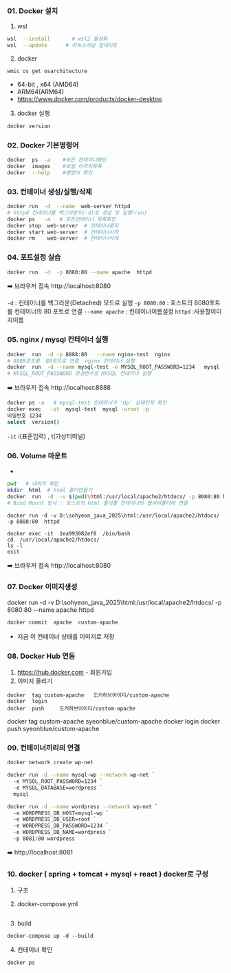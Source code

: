 ### 01. Docker 설치
1. wsl
```bash
wsl  --install       # wsl2 활성화
wsl  --update      # 리눅스커널 업데이트
```
2. docker
```bash
wmic os get osarchitecture
``` 
- 64-bit ,  x64 (AMD64)
- ARM64(ARM64)
- https://www.docker.com/products/docker-desktop

3. docker 실행
```bash
docker version
```

### 02. Docker 기본명령어
```bash
docker  ps  -a    #모든 컨테이너확인
docker  images    #로컬 이미지목록
docker  --help    #명령어 확인
```
### 03. 컨테이너 생성/실행/삭제
```bash
docker run  -d  --name  web-server httpd 
# httpd 컨테이너를 백그라운드(-d)로 생성 및 실행(run) 
docker ps   -a   # 모든컨테이너 목록확인
docker stop  web-server  # 컨테이너중지
docker start web-server  # 컨테이너시작
docker rm    web-server  # 컨테이너삭제
```

### 04. 포트설정 실습
```bash
docker run  -d  -p 8080:80 --name apache  httpd
```
➡️ 브라우저 접속   http://localhost:8080

`-d` : 컨테이너를 백그라운(Detached) 모드로 실행
`-p 8080:80`  : 호스트의  8080포트를 컨테이너의 80 포트로 연결
`--name apache` : 컨테이너이름설정
`httpd`  :사용할이미지이름


### 05. nginx / mysql 컨테이너 실행
```bash
docker  run  -d -p 8888:80   --name nginx-test  nginx
# 8888포트를  80포트로 연결  nginx 컨테이너 실행
docker  run  -d --name mysql-test -e MYSQL_ROOT_PASSWORD=1234   mysql
# MYSQL_ROOT_PASSWORD 환경변수로 MYSQL 컨테이너 실행
```
➡️ 브라우저 접속   http://localhost:8888

```bash
docker ps -a   # mysql-test 컨테이너가 'Up' 상태인지 확인
docker exec   -it  mysql-test  mysql -uroot -p
비밀번호 1234
select  version()
```
`-it`   i(표준입력) , t(가상터미널)




### 06.  Volume 마운트
- 

```bash
pwd   # 내위치 확인
mkdir  html  # html 폴더만들기
docker  run  -d  -v $(pwd)\html:/usr/local/apache2/htdocs/ -p 8080:80 httpd
# Bind Mount 방식 : 호스트의 html 폴더를 컨테이너의 웹서버폴더에 연결
```
```
docker run -d -v D:\sohyeon_java_2025\html:/usr/local/apache2/htdocs/ -p 8888:80  httpd

docker exec -it  1ea993082ef8  /bin/bash
cd  /usr/local/apache2/htdocs/
ls -l
exit
```


➡️ 브라우저 접속   http://localhost:8080



### 07.  Docker 이미지생성
docker  run  -d   -v  D:\sohyeon_java_2025\html:/usr/local/apache2/htdocs/   -p 8080:80  --name apache  httpd

```bash
docker commit  apache  custom-apache
```
- 지금 이 컨테이너 상태를 이미지로 저장


### 08. Docker Hub 연동
1.  https://hub.docker.com  - 회원가입
2.  이미지 올리기
```
docker  tag custom-apache   도커허브아이디/custom-apache
docker  login
docker  push     도커허브아이디/custom-apache
```  

docker  tag custom-apache   syeonblue/custom-apache
docker  login
docker  push     syeonblue/custom-apache

### 09. 컨테이너끼리의 연결
```bash
docker network create wp-net

docker run -d --name mysql-wp --network wp-net `
  -e MYSQL_ROOT_PASSWORD=1234 `
  -e MYSQL_DATABASE=wordpress `
  mysql

docker run -d --name wordpress --network wp-net `
  -e WORDPRESS_DB_HOST=mysql-wp `
  -e WORDPRESS_DB_USER=root `
  -e WORDPRESS_DB_PASSWORD=1234 `
  -e WORDPRESS_DB_NAME=wordpress `
  -p 8081:80 wordpress
```
➡️ http://localhost:8081

### 10. docker ( spring + tomcat + mysql + react ) docker로 구성
1. 구조

2. docker-compose.yml
```
```

3. build
```
docker-compose up -d --build
``` 

4. 컨테이너 확인
```bash
docker ps
```